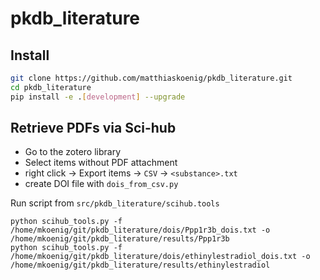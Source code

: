 # pkdb_literature


## Install

```bash
git clone https://github.com/matthiaskoenig/pkdb_literature.git
cd pkdb_literature
pip install -e .[development] --upgrade
```

## Retrieve PDFs via Sci-hub

- Go to the zotero library
- Select items without PDF attachment
- right click -> Export items -> `CSV` -> `<substance>.txt`
- create DOI file with `dois_from_csv.py`

Run script from `src/pkdb_literature/scihub.tools`

```
python scihub_tools.py -f /home/mkoenig/git/pkdb_literature/dois/Ppp1r3b_dois.txt -o /home/mkoenig/git/pkdb_literature/results/Ppp1r3b
python scihub_tools.py -f /home/mkoenig/git/pkdb_literature/dois/ethinylestradiol_dois.txt -o /home/mkoenig/git/pkdb_literature/results/ethinylestradiol
```


